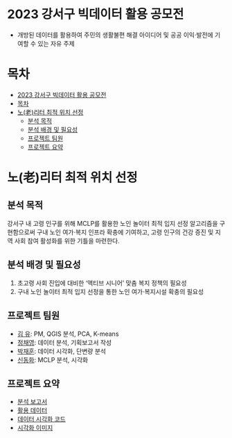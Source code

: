 # 2023 강서구 빅데이터 활용 공모전

- 개방된 데이터를 활용하여 주민의 생활불편 해결 아이디어 및 공공 이익·발전에 기여할 수 있는 자유 주제

# 목차

- [2023 강서구 빅데이터 활용 공모전](#2023-강서구-빅데이터-활용-공모전)
- [목차](#목차)
- [노(老)리터 최적 위치 선정](#노老리터-최적-위치-선정)
  - [분석 목적](#분석-목적)
  - [분석 배경 및 필요성](#분석-배경-및-필요성)
  - [프로젝트 팀원](#프로젝트-팀원)
  - [프로젝트 요약](#프로젝트-요약)

# 노(老)리터 최적 위치 선정

## 분석 목적

강서구 내 고령 인구를 위해 MCLP를 활용한 노인 놀이터 최적 입지 선정 알고리즘을 구현함으로써 구내 노인 여가·복지 인프라 확충에 기여하고, 고령 인구의 건강 증진 및 지역 사회 참여 활성화를 위한 기틀을 마련한다.

## 분석 배경 및 필요성

1. 초고령 사회 진입에 대비한 ‘액티브 시니어’ 맞춤 복지 정책의 필요성
2. 구내 노인 놀이터 최적 입지 선정을 통한 노인 여가·복지시설 확충의 필요성

## 프로젝트 팀원

- [김  유](https://github.com/kimyoo04): PM, QGIS 분석, PCA, K-means
- [정채영](https://github.com/chae-zero): 데이터 분석, 기획보고서 작성
- [박재훈](https://github.com/jh0811a): 데이터 시각화, 단변량 분석
- [신동화](https://github.com/dhshin1125): MCLP 분석, 시각화

## 프로젝트 요약

- [분석 보고서](https://github.com/kimyoo04/Gangseo-gu-Analysis/blob/main/%EB%B6%84%EC%84%9D%20%EB%B3%B4%EA%B3%A0%EC%84%9C.pdf)
- [활용 데이터](https://github.com/kimyoo04/Gangseo-gu-Analysis/tree/main/data)
- [데이터 시각화 코드](https://github.com/kimyoo04/Gangseo-gu-Analysis/tree/main/results)
- [시각화 이미지](https://github.com/kimyoo04/Gangseo-gu-Analysis/tree/main/images)
